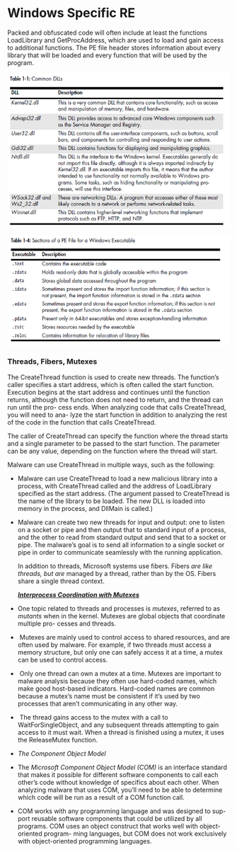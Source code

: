 # Windows Specific RE

Packed and obfuscated code will often include at least the functions LoadLibrary and GetProcAddress, which are used to load and gain access to additional functions. The PE file header stores information about every library that will be loaded and every function that will be used by the program.



![dll](./screenshots/dll.png)



![sections](./screenshots/sections.png)

### Threads, Fibers, Mutexes

The CreateThread function is used to create new threads. The function’s caller specifies a start address, which is often called the start function. Execution begins at the start address and continues until the function returns, although the function does not need to return, and the thread can run until the pro- cess ends. When analyzing code that calls CreateThread, you will need to ana- lyze the start function in addition to analyzing the rest of the code in the function that calls CreateThread.

The caller of CreateThread can specify the function where the thread starts and a single parameter to be passed to the start function. The parameter can be any value, depending on the function where the thread will start. 

Malware can use CreateThread in multiple ways, such as the following: 

- Malware can use CreateThread to load a new malicious library into a process, with CreateThread called and the address of LoadLibrary specified as the start address. (The argument passed to CreateThread is the name of the library to be loaded. The new DLL is loaded into memory in the process, and DllMain is called.)  

- Malware can create two new threads for input and output: one to listen on a socket or pipe and then output that to standard input of a process, and the other to read from standard output and send that to a socket or pipe. The malware’s goal is to send all information to a single socket or pipe in order to communicate seamlessly with the running application. 

  In addition to threads, Microsoft systems use fibers. Fibers *are like threads, but are*  managed by a thread, rather than by the OS. Fibers share a single thread context.  

  

  <u>***Interprocess Coordination with Mutexes***</u>

- One topic related to threads and processes is *mutexes*, referred to as *mutants* when in the kernel. Mutexes are global objects that coordinate multiple pro- cesses and threads.  

- ​	Mutexes are mainly used to control access to shared resources, and are often used by malware. For example, if two threads must access a memory structure, but only one can safely access it at a time, a mutex can be used to control access.  

- ​	Only one thread can own a mutex at a time. Mutexes are important to malware analysis because they often use hard-coded names, which make good host-based indicators. Hard-coded names are common because a mutex’s name must be consistent if it’s used by two processes that aren’t communicating in any other way.  

- ​	The thread gains access to the mutex with a call to WaitForSingleObject, and any subsequent threads attempting to gain access to it must wait. When a thread is finished using a mutex, it uses the ReleaseMutex function.  

- *The Component Object Model*  

- The *Microsoft Component Object Model (COM)* is an interface standard that makes it possible for different software components to call each other’s code without knowledge of specifics about each other. When analyzing malware that uses COM, you’ll need to be able to determine which code will be run as a result of a COM function call.  

- COM works with any programming language and was designed to sup- port reusable software components that could be utilized by all programs. COM uses an object construct that works well with object-oriented program- ming languages, but COM does not work exclusively with object-oriented programming languages.  